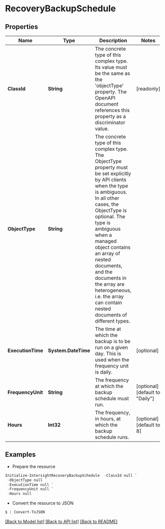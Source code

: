 # RecoveryBackupSchedule
## Properties

Name | Type | Description | Notes
------------ | ------------- | ------------- | -------------
**ClassId** | **String** | The concrete type of this complex type. Its value must be the same as the &#39;objectType&#39; property. The OpenAPI document references this property as a discriminator value. | [readonly] 
**ObjectType** | **String** | The concrete type of this complex type. The ObjectType property must be set explicitly by API clients when the type is ambiguous. In all other cases, the  ObjectType is optional.  The type is ambiguous when a managed object contains an array of nested documents, and the documents in the array are heterogeneous, i.e. the array can contain nested documents of different types. | 
**ExecutionTime** | **System.DateTime** | The time at which the backup is to be run on a given day. This is used when the frequency unit is daily. | [optional] 
**FrequencyUnit** | **String** | The frequency at which the backup schedule must run. | [optional] [default to "Daily"]
**Hours** | **Int32** | The frequency, in hours, at which the backup schedule runs. | [optional] [default to 8]

## Examples

- Prepare the resource
```powershell
Initialize-IntersightRecoveryBackupSchedule  -ClassId null `
 -ObjectType null `
 -ExecutionTime null `
 -FrequencyUnit null `
 -Hours null
```

- Convert the resource to JSON
```powershell
$ | Convert-ToJSON
```

[[Back to Model list]](../README.md#documentation-for-models) [[Back to API list]](../README.md#documentation-for-api-endpoints) [[Back to README]](../README.md)

